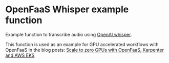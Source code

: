 # OpenFaaS Whisper example function

Example function to transcribe audio using [OpenAI whisper](https://github.com/openai/whisper).

This function is used as an example for GPU accelerated workflows with OpenFaaS in the blog posts:
[Scale to zero GPUs with OpenFaaS, Karpenter and AWS EKS](https://openfaas.com/blog/scale-to-zero-gpus/)
